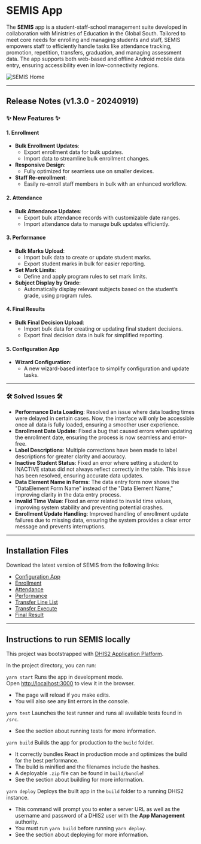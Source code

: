 # SEMIS App

The **SEMIS** app is a  student-staff-school management suite developed in collaboration with Ministries of Education in the Global South. Tailored to meet core needs for enrolling and managing students and staff, SEMIS empowers staff to efficiently handle tasks like attendance tracking, promotion, repetition, transfers, graduation, and managing assessment data. The app supports both web-based and offline Android mobile data entry, ensuring accessibility even in low-connectivity regions.


![SEMIS Home](https://github.com/user-attachments/assets/38eb3297-5dd6-4f56-b2ca-643711edee96)

---

## Release Notes (v1.3.0 - 20240919)

### ✨ New Features ✨

#### 1. **Enrollment**

- **Bulk Enrollment Updates**:
  - Export enrollment data for bulk updates.
  - Import data to streamline bulk enrollment changes.
- **Responsive Design**:
  - Fully optimized for seamless use on smaller devices.
- **Staff Re-enrollment**:
  - Easily re-enroll staff members in bulk with an enhanced workflow.

#### 2. **Attendance**

- **Bulk Attendance Updates**:
  - Export bulk attendance records with customizable date ranges.
  - Import attendance data to manage bulk updates efficiently.

#### 3. **Performance**

- **Bulk Marks Upload**:
  - Import bulk data to create or update student marks.
  - Export student marks in bulk for easier reporting.
- **Set Mark Limits**:
  - Define and apply program rules to set mark limits.
- **Subject Display by Grade**:
  - Automatically display relevant subjects based on the student’s grade, using program rules.

#### 4. **Final Results**

- **Bulk Final Decision Upload**:
  - Import bulk data for creating or updating final student decisions.
  - Export final decision data in bulk for simplified reporting.

#### 5. **Configuration App**

- **Wizard Configuration**:
  - A new wizard-based interface to simplify configuration and update tasks.

---

### 🛠 ️Solved Issues  🛠️

- **Performance Data Loading**: Resolved an issue where data loading times were delayed in certain cases. Now, the interface will only be accessible once all data is fully loaded, ensuring a smoother user experience.
- **Enrollment Date Update**: Fixed a bug that caused errors when updating the enrollment date, ensuring the process is now seamless and error-free.
- **Label Descriptions**: Multiple corrections have been made to label descriptions for greater clarity and accuracy.
- **Inactive Student Status**: Fixed an error where setting a student to INACTIVE status did not always reflect correctly in the table. This issue has been resolved, ensuring accurate data updates.
- **Data Element Name in Forms**: The data entry form now shows the "DataElement Form Name" instead of the "Data Element Name," improving clarity in the data entry process.
- **Invalid Time Value**: Fixed an error related to invalid time values, improving system stability and preventing potential crashes.
- **Enrollment Update Handling**: Improved handling of enrollment update failures due to missing data, ensuring the system provides a clear error message and prevents interruptions.

---

## Installation Files

Download the latest version of SEMIS from the following links:
- [Configuration App](https://github.com/Saudigitus/dhis2-emis-config/releases/tag/v1.3)
- [Enrollment](https://github.com/Saudigitus/dhis2-emis-enrollment/releases/tag/v1.3)
- [Attendance](https://github.com/Saudigitus/dhis2-emis-attendance/releases/tag/v1.3)
- [Performance](https://github.com/Saudigitus/dhis2-emis-performance/releases/tag/v1.3)
- [Transfer Line List](https://github.com/Saudigitus/dhis2-emis-transfer-student/releases/tag/v1.3)
- [Transfer Execute](https://github.com/Saudigitus/dhis2-emis-transfer-student-execute/releases/tag/v1.3)
- [Final Result](https://github.com/Saudigitus/dhis2-emis-final-result/releases/tag/v1.3)

---

## Instructions to run SEMIS locally

This project was bootstrapped with [DHIS2 Application Platform](https://github.com/dhis2/app-platform).

In the project directory, you can run:

`yarn start`
Runs the app in development mode.  
Open [http://localhost:3000](http://localhost:3000) to view it in the browser.

- The page will reload if you make edits.
- You will also see any lint errors in the console.

`yarn test`
Launches the test runner and runs all available tests found in `/src`.

- See the section about running tests for more information.

`yarn build`
Builds the app for production to the `build` folder.

- It correctly bundles React in production mode and optimizes the build for the best performance.
- The build is minified and the filenames include the hashes.
- A deployable `.zip` file can be found in `build/bundle`!
- See the section about building for more information.

`yarn deploy`
Deploys the built app in the `build` folder to a running DHIS2 instance.

- This command will prompt you to enter a server URL as well as the username and password of a DHIS2 user with the **App Management** authority.
- You must run `yarn build` before running `yarn deploy`.
- See the section about deploying for more information.
